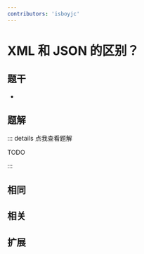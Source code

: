 ```yaml
---
contributors: 'isboyjc'
---
```


# XML 和 JSON 的区别？


## 题干

- 



## 题解

::: details 点我查看题解

  TODO

:::



## 相同


## 相关


## 扩展



